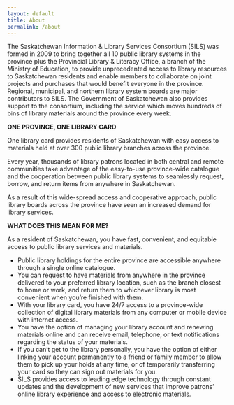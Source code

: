 ```yaml
---
layout: default
title: About
permalink: /about
---
```


The Saskatchewan Information & Library Services Consortium (SILS) was formed in 2009 to bring together all 10 public library systems in the province plus the Provincial Library & Literacy Office, a branch of the Ministry of Education, to provide unprecedented access to library resources to Saskatchewan residents and enable members to collaborate on joint projects and purchases that would benefit everyone in the province. Regional, municipal, and northern library system boards are major contributors to SILS. The Government of Saskatchewan also provides support to the consortium, including the service which moves hundreds of bins of library materials around the province every week.

**ONE PROVINCE, ONE LIBRARY CARD**

One library card provides residents of Saskatchewan with easy access to materials held at over 300 public library branches across the province.

Every year, thousands of library patrons located in both central and remote communities take advantage of the easy-to-use province-wide catalogue and the cooperation between public library systems to seamlessly request, borrow, and return items from anywhere in Saskatchewan.

As a result of this wide-spread access and cooperative approach, public library boards across the province have seen an increased demand for library services.

**WHAT DOES THIS MEAN FOR ME?**

As a resident of Saskatchewan, you have fast, convenient, and equitable access to public library services and materials.

- Public library holdings for the entire province are accessible anywhere through a single online catalogue.
- You can request to have materials from anywhere in the province delivered to your preferred library location, such as the branch closest to home or work, and return them to whichever library is most convenient when you’re finished with them.
- With your library card, you have 24/7 access to a province-wide collection of digital library materials from any computer or mobile device with internet access.
- You have the option of managing your library account and renewing materials online and can receive email, telephone, or text notifications regarding the status of your materials.
- If you can’t get to the library personally, you have the option of either linking your account permanently to a friend or family member to allow them to pick up your holds at any time, or of temporarily transferring your card so they can sign out materials for you.
- SILS provides access to leading edge technology through constant updates and the development of new services that improve patrons’ online library experience and access to electronic materials.
